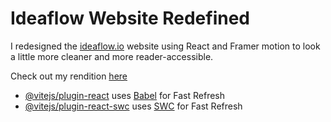# Ideaflow Website Redefined

I redesigned the [ideaflow.io](https://www.ideaflow.io/) website using React and Framer motion to look a little more cleaner and more reader-accessible. 

Check out my rendition [here](https://better-ideaflow.vercel.app/)

- [@vitejs/plugin-react](https://github.com/vitejs/vite-plugin-react/blob/main/packages/plugin-react/README.md) uses [Babel](https://babeljs.io/) for Fast Refresh
- [@vitejs/plugin-react-swc](https://github.com/vitejs/vite-plugin-react-swc) uses [SWC](https://swc.rs/) for Fast Refresh
